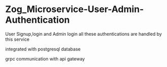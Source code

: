 # Zog_Microservice-User-Admin-Authentication

User Signup,login and Admin login all these authentications are handled by this service

integrated with postgresql database 

grpc communication with api gateway
